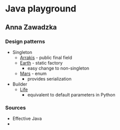 # Java playground
## Anna Zawadzka



### Design patterns
- Singleton
  - [Arrakis](src/main/java/designpatterns/planets/Arrakis.java) - public final field
  - [Earth](src/main/java/designpatterns/planets/Earth.java) - static factory
    - easy change to non-singleton
  - [Mars](src/main/java/designpatterns/planets/Mars.java) - enum
    - provides serialization
- Builder
  - [Life](src/main/java/designpatterns/life/Life.java)
    - equivalent to default parameters in Python 

### Sources
- Effective Java
- 